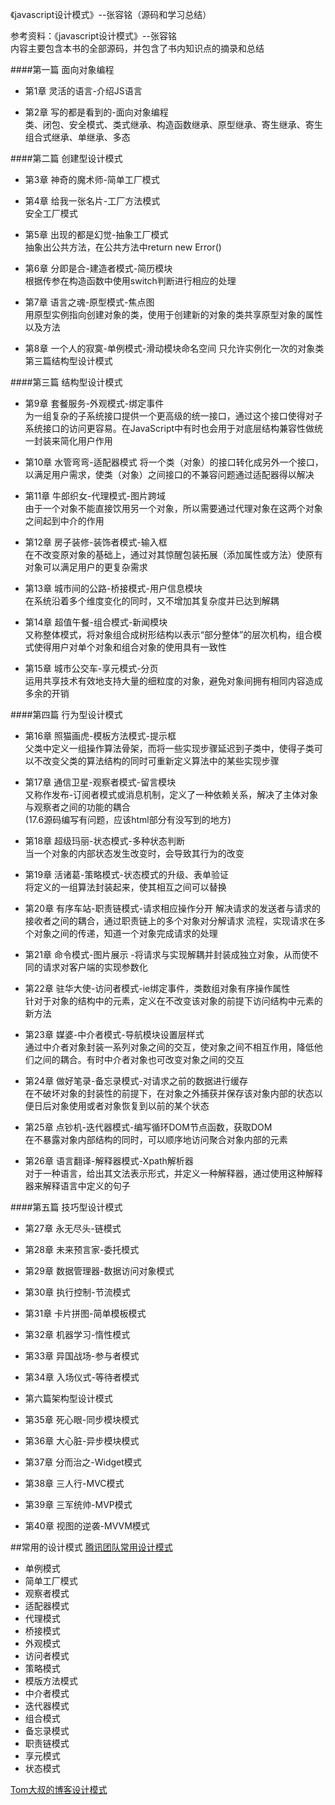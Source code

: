 《javascript设计模式》--张容铭（源码和学习总结）

参考资料：《javascript设计模式》--张容铭   
内容主要包含本书的全部源码，并包含了书内知识点的摘录和总结

####第一篇  面向对象编程

- 第1章 灵活的语言-介绍JS语言

- 第2章 写的都是看到的-面向对象编程  
类、闭包、安全模式、类式继承、构造函数继承、原型继承、寄生继承、寄生组合式继承、单继承、多态

####第二篇 创建型设计模式

- 第3章 神奇的魔术师-简单工厂模式

- 第4章 给我一张名片-工厂方法模式  
 安全工厂模式

- 第5章 出现的都是幻觉-抽象工厂模式  
抽象出公共方法，在公共方法中return new Error()

- 第6章 分即是合-建造者模式-简历模块  
根据传参在构造函数中使用switch判断进行相应的处理

- 第7章 语言之魂-原型模式-焦点图  
用原型实例指向创建对象的类，使用于创建新的对象的类共享原型对象的属性以及方法

- 第8章 一个人的寂寞-单例模式-滑动模块命名空间
只允许实例化一次的对象类
第三篇结构型设计模式

####第三篇 结构型设计模式
- 第9章 套餐服务-外观模式-绑定事件  
为一组复杂的子系统接口提供一个更高级的统一接口，通过这个接口使得对子系统接口的访问更容易。在JavaScript中有时也会用于对底层结构兼容性做统一封装来简化用户作用

- 第10章 水管弯弯-适配器模式
将一个类（对象）的接口转化成另外一个接口，以满足用户需求，使类（对象）之间接口的不兼容问题通过适配器得以解决

- 第11章 牛郎织女-代理模式-图片跨域  
由于一个对象不能直接饮用另一个对象，所以需要通过代理对象在这两个对象之间起到中介的作用

- 第12章 房子装修-装饰者模式-输入框  
在不改变原对象的基础上，通过对其惊醒包装拓展（添加属性或方法）使原有对象可以满足用户的更复杂需求 

- 第13章 城市间的公路-桥接模式-用户信息模块  
在系统沿着多个维度变化的同时，又不增加其复杂度并已达到解耦
- 第14章 超值午餐-组合模式-新闻模块  
又称整体模式，将对象组合成树形结构以表示“部分整体”的层次机构，组合模式使得用户对单个对象和组合对象的使用具有一致性

- 第15章 城市公交车-享元模式-分页  
运用共享技术有效地支持大量的细粒度的对象，避免对象间拥有相同内容造成多余的开销

####第四篇 行为型设计模式


- 第16章 照猫画虎-模板方法模式-提示框  
父类中定义一组操作算法骨架，而将一些实现步骤延迟到子类中，使得子类可以不改变父类的算法结构的同时可重新定义算法中的某些实现步骤

- 第17章 通信卫星-观察者模式-留言模块  
又称作发布-订阅者模式或消息机制，定义了一种依赖关系，解决了主体对象与观察者之间的功能的耦合  
(17.6源码编写有问题，应该html部分有没写到的地方)

- 第18章 超级玛丽-状态模式-多种状态判断  
当一个对象的内部状态发生改变时，会导致其行为的改变

- 第19章 活诸葛-策略模式-状态模式的升级、表单验证  
将定义的一组算法封装起来，使其相互之间可以替换

- 第20章 有序车站-职责链模式-请求相应操作分开
解决请求的发送者与请求的接收者之间的耦合，通过职责链上的多个对象对分解请求 流程，实现请求在多个对象之间的传递，知道一个对象完成请求的处理

- 第21章 命令模式-图片展示 -将请求与实现解耦并封装成独立对象，从而使不同的请求对客户端的实现参数化

- 第22章 驻华大使-访问者模式-ie绑定事件，类数组对象有序操作属性  
针对于对象的结构中的元素，定义在不改变该对象的前提下访问结构中元素的新方法

- 第23章 媒婆-中介者模式-导航模块设置层样式  
通过中介者对象封装一系列对象之间的交互，使对象之间不相互作用，降低他们之间的耦合。有时中介者对象也可改变对象之间的交互

- 第24章 做好笔录-备忘录模式-对请求之前的数据进行缓存  
在不破坏对象的封装性的前提下，在对象之外捕获并保存该对象内部的状态以便日后对象使用或者对象恢复到以前的某个状态

- 第25章 点钞机-迭代器模式-编写循环DOM节点函数，获取DOM  
在不暴露对象内部结构的同时，可以顺序地访问聚合对象内部的元素

- 第26章 语言翻译-解释器模式-Xpath解析器  
对于一种语言，给出其文法表示形式，并定义一种解释器，通过使用这种解释器来解释语言中定义的句子

####第五篇 技巧型设计模式

- 第27章 永无尽头-链模式

- 第28章 未来预言家-委托模式

- 第29章 数据管理器-数据访问对象模式

- 第30章 执行控制-节流模式

- 第31章 卡片拼图-简单模板模式

- 第32章 机器学习-惰性模式

- 第33章 异国战场-参与者模式

- 第34章 入场仪式-等待者模式

- 第六篇架构型设计模式

- 第35章 死心眼-同步模块模式

- 第36章 大心脏-异步模块模式

- 第37章 分而治之-Widget模式

- 第38章 三人行-MVC模式

- 第39章 三军统帅-MVP模式

- 第40章 视图的逆袭-MVVM模式

##常用的设计模式
[腾讯团队常用设计模式](http://www.alloyteam.com/2012/10/common-javascript-design-patterns/)

- 单例模式
- 简单工厂模式
- 观察者模式
- 适配器模式
- 代理模式
- 桥接模式
- 外观模式
- 访问者模式
- 策略模式
- 模版方法模式
- 中介者模式
- 迭代器模式
- 组合模式
- 备忘录模式
- 职责链模式
- 享元模式
- 状态模式

[Tom大叔的博客设计模式](http://www.cnblogs.com/TomXu/tag/JavaScript/default.html?page=1)